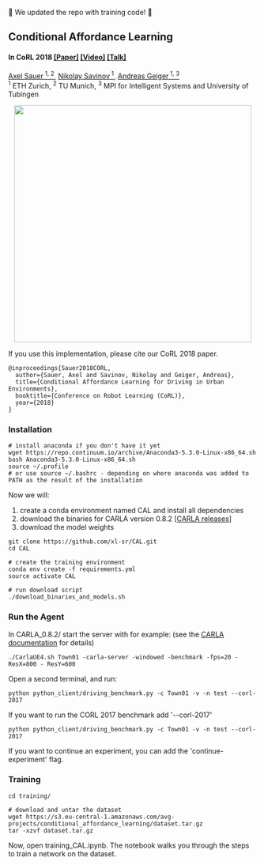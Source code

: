 :star2: We updated the repo with training code! :star2:

## Conditional Affordance Learning  ##
#### In CoRL 2018 [[Paper]](https://arxiv.org/abs/1806.06498) [[Video]](https://www.youtube.com/watch?v=UtUbpigMgr0) [[Talk]](https://www.youtube.com/watch?v=SceH3Al9w_M)

[Axel Sauer<sup> 1, 2</sup>](https://www.msrm.tum.de/rsi/team/wissenschaftliche-mitarbeiter/sauer-axel/),
[Nikolay Savinov<sup> 1</sup>](https://www.nsavinov.com/),
[Andreas Geiger<sup> 1, 3</sup>](https://ps.is.tuebingen.mpg.de/person/ageiger)
<br/>
<sup>1</sup> ETH Zurich, <sup>2</sup> TU Munich, <sup>3</sup> MPI for Intelligent Systems and University of Tubingen<br/>

<p align="center">
  <img src="CAL.gif" width="480">
</p>

If you use this implementation, please cite our CoRL 2018 paper.
```
@inproceedings{Sauer2018CORL,
  author={Sauer, Axel and Savinov, Nikolay and Geiger, Andreas},
  title={Conditional Affordance Learning for Driving in Urban Environments},
  booktitle={Conference on Robot Learning (CoRL)},
  year={2018}
}
```
### Installation

```Shell
# install anaconda if you don't have it yet
wget https://repo.continuum.io/archive/Anaconda3-5.3.0-Linux-x86_64.sh
bash Anaconda3-5.3.0-Linux-x86_64.sh
source ~/.profile
# or use source ~/.bashrc - depending on where anaconda was added to PATH as the result of the installation
```

Now we will:
1. create a conda environment named CAL and install all dependencies
2. download the binaries for CARLA version 0.8.2 [[CARLA releases](https://github.com/carla-simulator/carla/releases)]
3. download the model weights

```Shell
git clone https://github.com/xl-sr/CAL.git
cd CAL

# create the training environment
conda env create -f requirements.yml
source activate CAL

# run download script
./download_binaries_and_models.sh

```

### Run the Agent

In CARLA_0.8.2/ start the server with for example: (see the [CARLA documentation](https://carla.readthedocs.io/en/stable/) for details)

```Shell
./CarlaUE4.sh Town01 -carla-server -windowed -benchmark -fps=20 -ResX=800 - ResY=600
```

Open a second terminal, and run:

```Shell
python python_client/driving_benchmark.py -c Town01 -v -n test --corl-2017

```

If you want to run the CORL 2017 benchmark add '--corl-2017'

```Shell
python python_client/driving_benchmark.py -c Town01 -v -n test --corl-2017

```

If you want to continue an experiment, you can add the 'continue-experiment' flag.

### Training
```Shell
cd training/

# download and untar the dataset
wget https://s3.eu-central-1.amazonaws.com/avg-projects/conditional_affordance_learning/dataset.tar.gz
tar -xzvf dataset.tar.gz
```

Now, open training_CAL.ipynb. The notebook walks you through the steps to train a network on the dataset.
